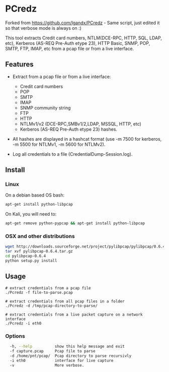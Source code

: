 # PCredz

Forked from https://github.com/lgandx/PCredz - Same script, just edited it so that verbose mode is always on :)

This tool extracts Credit card numbers, NTLM(DCE-RPC, HTTP, SQL, LDAP, etc), Kerberos (AS-REQ Pre-Auth etype 23), HTTP Basic, SNMP, POP, SMTP, FTP, IMAP, etc from a pcap file or from a live interface.

## Features

- Extract from a pcap file or from a live interface:
  - Credit card numbers
  - POP
  - SMTP
  - IMAP
  - SNMP community string
  - FTP
  - HTTP
  - NTLMv1/v2 (DCE-RPC,SMBv1/2,LDAP, MSSQL, HTTP, etc)
  - Kerberos (AS-REQ Pre-Auth etype 23) hashes.

- All hashes are displayed in a hashcat format (use -m 7500 for kerberos, -m 5500 for NTLMv1, -m 5600 for NTLMv2).
- Log all credentials to a file (CredentialDump-Session.log).

## Install

### Linux

On a debian based OS bash:

```bash
apt-get install python-libpcap
```

On Kali, you will need to:

```bash
apt-get remove python-pypcap && apt-get install python-libpcap
```

### OSX and other distributions

```bash
wget http://downloads.sourceforge.net/project/pylibpcap/pylibpcap/0.6.4/pylibpcap-0.6.4.tar.gz
tar xvf pylibpcap-0.6.4.tar.gz
cd pylibpcap-0.6.4
python setup.py install
```

## Usage
 
 ```
 # extract credentials from a pcap file
./Pcredz -f file-to-parse.pcap

# extract credentials from all pcap files in a folder
./Pcredz -d /tmp/pcap-directory-to-parse/

# extract credentials from a live packet capture on a network interface
./Pcredz -i eth0
```

### Options

```bash
  -h, --help          show this help message and exit
  -f capture.pcap     Pcap file to parse
  -d /home/pnt/pcap/  Pcap directory to parse recursivly
  -i eth0             interface for live capture
  -v                  More verbose.
```

